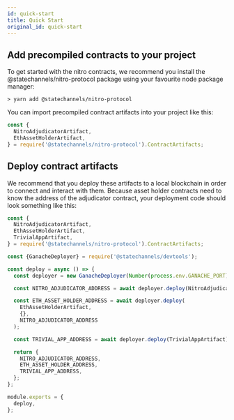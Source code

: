 ```yaml
---
id: quick-start
title: Quick Start
original_id: quick-start
---
```


## Add precompiled contracts to your project

To get started with the nitro contracts, we recommend you install the @statechannels/nitro-protocol package using your favourite node package manager:

```console
> yarn add @statechannels/nitro-protocol
```

You can import precompiled contract artifacts into your project like this:

```javascript
const {
  NitroAdjudicatorArtifact,
  EthAssetHolderArtifact,
} = require('@statechannels/nitro-protocol').ContractArtifacts;
```

## Deploy contract artifacts

We recommend that you deploy these artifacts to a local blockchain in order to connect and interact with them. Because asset holder contracts need to know the address of the adjudicator contract, your deployment code should look something like this:

```javascript
const {
  NitroAdjudicatorArtifact,
  EthAssetHolderArtifact,
  TrivialAppArtifact,
} = require('@statechannels/nitro-protocol').ContractArtifacts;

const {GanacheDeployer} = require('@statechannels/devtools');

const deploy = async () => {
  const deployer = new GanacheDeployer(Number(process.env.GANACHE_PORT));

  const NITRO_ADJUDICATOR_ADDRESS = await deployer.deploy(NitroAdjudicatorArtifact);

  const ETH_ASSET_HOLDER_ADDRESS = await deployer.deploy(
    EthAssetHolderArtifact,
    {},
    NITRO_ADJUDICATOR_ADDRESS
  );

  const TRIVIAL_APP_ADDRESS = await deployer.deploy(TrivialAppArtifact);

  return {
    NITRO_ADJUDICATOR_ADDRESS,
    ETH_ASSET_HOLDER_ADDRESS,
    TRIVIAL_APP_ADDRESS,
  };
};

module.exports = {
  deploy,
};
```
